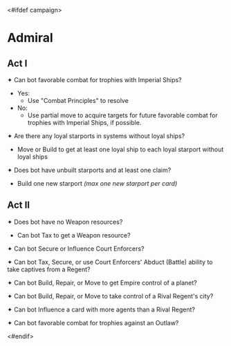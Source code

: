 <#ifdef campaign>
# Admiral

## Act I

✦ Can bot favorable combat for trophies with Imperial Ships?

- Yes:
	- Use "Combat Principles" to resolve
- No:
	- Use partial move to acquire targets for future favorable combat for trophies with Imperial Ships, if possible.

✦ Are there any loyal starports in systems without loyal ships?

- Move or Build to get at least one loyal ship to each loyal starport without loyal ships

✦ Does bot have unbuilt starports and at least one claim?

- Build one new starport *(max one new starport per card)*

## Act II

✦ Does bot have no Weapon resources?

- Can bot Tax to get a Weapon resource?

✦ Can bot Secure or Influence Court Enforcers?

✦ Can bot Tax, Secure, or use Court Enforcers' Abduct (Battle) ability to take captives from a Regent?

✦ Can bot Build, Repair, or Move to get Empire control of a planet?

✦ Can bot Build, Repair, or Move to take control of a Rival Regent's city?

✦ Can bot Influence a card with more agents than a Rival Regent?

✦ Can bot favorable combat for trophies against an Outlaw?

<div class="pagebreak"> </div>
<#endif>
